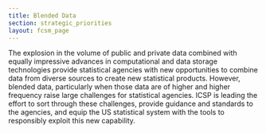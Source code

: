 ```yaml
---
title: Blended Data
section: strategic_priorities
layout: fcsm_page
---
```

<p>The explosion in the volume of public and private data combined with equally impressive advances in computational and data storage technologies provide statistical agencies with new opportunities to combine data from diverse sources to create new statistical products. However, blended data, particularly when those data are of higher and higher frequency raise large challenges for statistical agencies. ICSP is leading the effort to sort through these challenges, provide guidance and standards to the agencies, and equip the US statistical system with the tools to responsibly exploit this new capability.</p>
